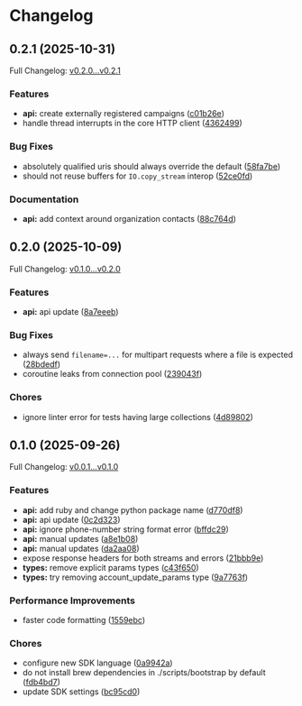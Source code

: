 # Changelog

## 0.2.1 (2025-10-31)

Full Changelog: [v0.2.0...v0.2.1](https://github.com/surgeapi/ruby-sdk/compare/v0.2.0...v0.2.1)

### Features

* **api:** create externally registered campaigns ([c01b26e](https://github.com/surgeapi/ruby-sdk/commit/c01b26e3f26a8b827254d128a7c776d79850cbf5))
* handle thread interrupts in the core HTTP client ([4362499](https://github.com/surgeapi/ruby-sdk/commit/43624993a62c67679d1f5260653517aebd5d687e))


### Bug Fixes

* absolutely qualified uris should always override the default ([58fa7be](https://github.com/surgeapi/ruby-sdk/commit/58fa7bea703edecd59fe69630191a9cb83ece9d0))
* should not reuse buffers for `IO.copy_stream` interop ([52ce0fd](https://github.com/surgeapi/ruby-sdk/commit/52ce0fd6a7039be032e2f884636215ac1fb88223))


### Documentation

* **api:** add context around organization contacts ([88c764d](https://github.com/surgeapi/ruby-sdk/commit/88c764d18d70361d1a7f43e22a46d26082f24227))

## 0.2.0 (2025-10-09)

Full Changelog: [v0.1.0...v0.2.0](https://github.com/surgeapi/ruby-sdk/compare/v0.1.0...v0.2.0)

### Features

* **api:** api update ([8a7eeeb](https://github.com/surgeapi/ruby-sdk/commit/8a7eeeb4c5248d0f0aa4da399c45d2763b98ba3b))


### Bug Fixes

* always send `filename=...` for multipart requests where a file is expected ([28bdedf](https://github.com/surgeapi/ruby-sdk/commit/28bdedfba8e9bef43abf39e08169bc2bf2edb0e8))
* coroutine leaks from connection pool ([239043f](https://github.com/surgeapi/ruby-sdk/commit/239043f74e12856fb8e6b2a477ea9bf35945f2f2))


### Chores

* ignore linter error for tests having large collections ([4d89802](https://github.com/surgeapi/ruby-sdk/commit/4d898024ffae04e4f24591b1c54a922e1b6c51f4))

## 0.1.0 (2025-09-26)

Full Changelog: [v0.0.1...v0.1.0](https://github.com/surgeapi/ruby-sdk/compare/v0.0.1...v0.1.0)

### Features

* **api:** add ruby and change python package name ([d770df8](https://github.com/surgeapi/ruby-sdk/commit/d770df89ffb02a0a7555fa90a5c943b54547f620))
* **api:** api update ([0c2d323](https://github.com/surgeapi/ruby-sdk/commit/0c2d3235047d5dfce44bc923b049950c4957854d))
* **api:** ignore phone-number string format error ([bffdc29](https://github.com/surgeapi/ruby-sdk/commit/bffdc29d31f717392acce96b505ba6a3de744811))
* **api:** manual updates ([a8e1b08](https://github.com/surgeapi/ruby-sdk/commit/a8e1b08ab8829c4e1028d539eb1535109863810d))
* **api:** manual updates ([da2aa08](https://github.com/surgeapi/ruby-sdk/commit/da2aa08c75571cc01019d23c60725e379eb01202))
* expose response headers for both streams and errors ([21bbb9e](https://github.com/surgeapi/ruby-sdk/commit/21bbb9e80873a5fe04e2436938a6a56e52ef4873))
* **types:** remove explicit params types ([c43f650](https://github.com/surgeapi/ruby-sdk/commit/c43f650cfe2a3c0ab05231d7f2db15cf3f108b81))
* **types:** try removing account_update_params type ([9a7763f](https://github.com/surgeapi/ruby-sdk/commit/9a7763f376cc5394cdc976b1929164ba6c354076))


### Performance Improvements

* faster code formatting ([1559ebc](https://github.com/surgeapi/ruby-sdk/commit/1559ebc7333dcadb7f1aa94666a237fa0f4204f6))


### Chores

* configure new SDK language ([0a9942a](https://github.com/surgeapi/ruby-sdk/commit/0a9942a34e0f7637985937fed36cced872a432e6))
* do not install brew dependencies in ./scripts/bootstrap by default ([fdb4bd7](https://github.com/surgeapi/ruby-sdk/commit/fdb4bd7238eaeb5bd5a18a21a158d02cd9d6bc52))
* update SDK settings ([bc95cd0](https://github.com/surgeapi/ruby-sdk/commit/bc95cd0533c84d203ca12c4dde56394524036ef0))
